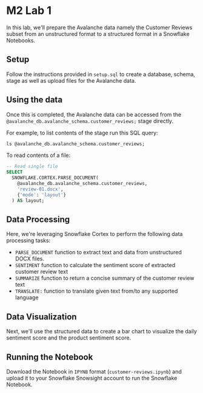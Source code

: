 # M2 Lab 1

In this lab, we'll prepare the Avalanche data namely the Customer Reviews subset from an unstructured format to a structured format in a Snowflake Notebooks.

## Setup

Follow the instructions provided in `setup.sql` to create a database, schema, stage as well as upload files for the Avalanche data.

## Using the data
Once this is completed, the Avalanche data can be accessed from the `@avalanche_db.avalanche_schema.customer_reviews;` stage directly.

For example, to list contents of the stage run this SQL query:
```sql
ls @avalanche_db.avalanche_schema.customer_reviews;
```

To read contents of a file:
```sql
-- Read single file
SELECT
  SNOWFLAKE.CORTEX.PARSE_DOCUMENT(
    @avalanche_db.avalanche_schema.customer_reviews,
    'review-01.docx',
    {'mode': 'layout'}
  ) AS layout;
```

## Data Processing

Here, we're leveraging Snowflake Cortex to perform the following data processing tasks:
- `PARSE_DOCUMENT` function to extract text and data from unstructured DOCX files.
- `SENTIMENT` function to calculate the sentiment score of extracted customer review text
- `SUMMARIZE` function to return a concise summary of the customer review text
- `TRANSLATE:` function to translate given text from/to any supported language

## Data Visualization

Next, we'll use the structured data to create a bar chart to visualize the daily sentiment score and the product sentiment score.

## Running the Notebook

Download the Notebook in `IPYNB` format (`customer-reviews.ipynb`) and upload it to your Snowflake Snowsight account to run the Snowflake Notebook.

